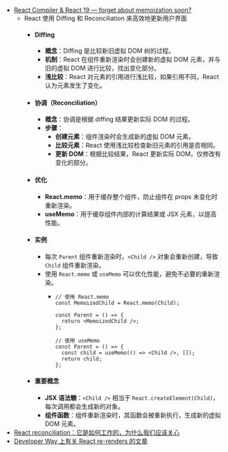 - [React Compiler & React 19 — forget about memoization soon?](https://adevnadia.medium.com/react-compiler-react-19-forget-about-memoization-soon-0eb325ec3ce0)
	- React 使用 Diffing 和 Reconciliation 来高效地更新用户界面
		- #### Diffing
			- **概念**：Diffing 是比较新旧虚拟 DOM 树的过程。
			- **机制**：React 在组件重新渲染时会创建新的虚拟 DOM 元素，并与旧的虚拟 DOM 进行比较，找出变化部分。
			- **浅比较**：React 对元素的引用进行浅比较，如果引用不同，React 认为元素发生了变化。
		- #### 协调（Reconciliation）
			- **概念**：协调是根据 diffing 结果更新实际 DOM 的过程。
			- **步骤**：
				- **创建元素**：组件渲染时会生成新的虚拟 DOM 元素。
				- **比较元素**：React 使用浅比较检查新旧元素的引用是否相同。
				- **更新 DOM**：根据比较结果，React 更新实际 DOM，仅修改有变化的部分。
		- #### 优化
			- **React.memo**：用于缓存整个组件，防止组件在 props 未变化时重新渲染。
			- **useMemo**：用于缓存组件内部的计算结果或 JSX 元素，以提高性能。
		- #### 实例
			- 每次 `Parent` 组件重新渲染时，`<Child />` 对象会重新创建，导致 `Child` 组件重新渲染。
			- 使用 `React.memo` 或 `useMemo` 可以优化性能，避免不必要的重新渲染。
				- ```JSX
				  // 使用 React.memo
				  const MemoizedChild = React.memo(Child);
				  
				  const Parent = () => {
				    return <MemoizedChild />;
				  };
				  
				  // 使用 useMemo
				  const Parent = () => {
				    const child = useMemo(() => <Child />, []);
				    return child;
				  };
				  ```
		- #### 重要概念
			- **JSX 语法糖**：`<Child />` 相当于 `React.createElement(Child)`，每次调用都会生成新的对象。
			- **组件函数**：组件重新渲染时，其函数会被重新执行，生成新的虚拟 DOM 元素。
- [React reconciliation：它是如何工作的，为什么我们应该关心](https://www.developerway.com/posts/reconciliation-in-react)
- [Developer Way 上有关 React re-renders 的文章](https://www.developerway.com/tags/re-renders)
